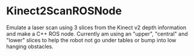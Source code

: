 # Kinect2ScanROSNode
Emulate a laser scan using 3 slices from the Kinect v2 depth information and make a C++ ROS node.
Currently am using an "upper", "central" and "lower" slices to help the robot not go under tables or bump into low hanging obstacles.
